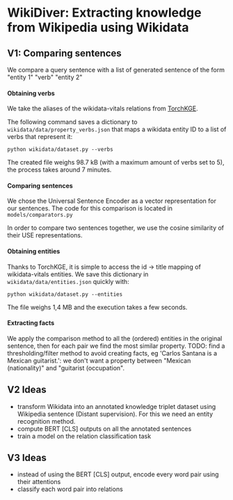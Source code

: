 # WikiDiver: Extracting knowledge from Wikipedia using Wikidata

## V1: Comparing sentences

We compare a query sentence with a list of generated sentence of the form "entity 1" "verb" "entity 2"

#### Obtaining verbs

We take the aliases of the wikidata-vitals relations from [TorchKGE](https://torchkge.readthedocs.io/en/latest/).

The following command saves a dictionary to ```wikidata/data/property_verbs.json``` that maps a wikidata entity ID to a list of verbs that represent it:

    python wikidata/dataset.py --verbs

The created file weighs 98.7 kB (with a maximum amount of verbs set to 5), the process takes around 7 minutes.

#### Comparing sentences

We chose the Universal Sentence Encoder as a vector representation for our sentences.
The code for this comparison is located in ```models/comparators.py```

In order to compare two sentences together, we use the cosine similarity of their USE representations.

#### Obtaining entities

Thanks to TorchKGE, it is simple to access the id -> title mapping of wikidata-vitals entities.
We save this dictionary in ```wikidata/data/entities.json``` quickly with:
    
    python wikidata/dataset.py --entities

The file weighs 1,4 MB and the execution takes a few seconds.

#### Extracting facts

We apply the comparison method to all the (ordered) entities in the original sentence, then for each pair we find the most similar property.
TODO: find a thresholding/filter method to avoid creating facts, eg 'Carlos Santana is a Mexican guitarist.': we don't want a property between "Mexican (nationality)" and "guitarist (occupation".

## V2 Ideas

- transform Wikidata into an annotated knowledge triplet dataset using Wikipedia sentence (Distant supervision). For this we need an entity recognition method.
- compute BERT [CLS] outputs on all the annotated sentences
- train a model on the relation classification task

## V3 Ideas

- instead of using the BERT [CLS] output, encode every word pair using their attentions
- classify each word pair into relations
